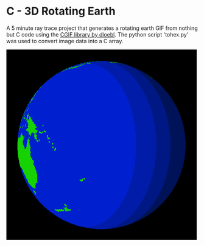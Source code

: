 # C - 3D Rotating Earth
A 5 minute ray trace project that generates a rotating earth GIF from nothing but C code using the [CGIF library by dloebl](https://github.com/dloebl/cgif). The python script 'tohex.py' was used to convert image data into a C array.

![Globe](images/globe.gif)
